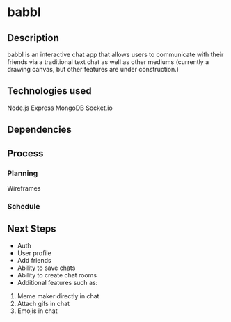 # babbl

## Description

babbl is an interactive chat app that allows users to communicate with their friends via a traditional text chat as well as other mediums (currently a drawing canvas, but other features are under construction.)

## Technologies used

Node.js
Express
MongoDB
Socket.io

## Dependencies

## Process

### Planning
Wireframes

### Schedule

## Next Steps

- Auth
- User profile
- Add friends
- Ability to save chats
- Ability to create chat rooms
- Additional features such as:
1. Meme maker directly in chat
2. Attach gifs in chat
3. Emojis in chat
